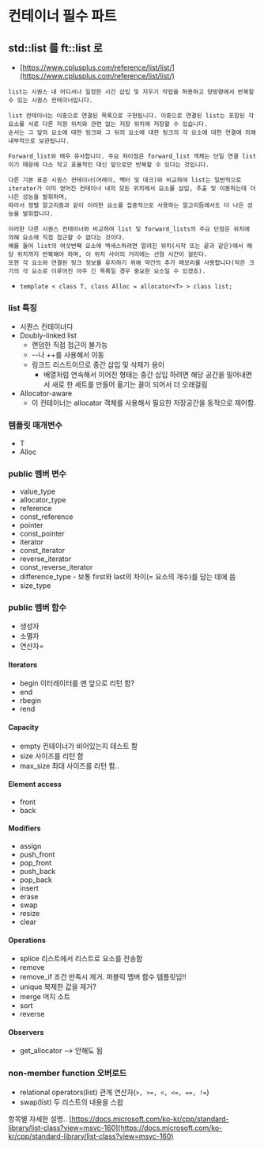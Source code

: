 # 컨테이너 필수 파트

## std::list 를 ft::list 로

- [https://www.cplusplus.com/reference/list/list/](https://www.cplusplus.com/reference/list/list/)
  
~~~
list는 시퀀스 내 어디서나 일정한 시간 삽입 및 지우기 작업을 허용하고 양방향에서 반복할 수 있는 시퀀스 컨테이너입니다.

list 컨테이너는 이중으로 연결된 목록으로 구현됩니다. 이중으로 연결된 list는 포함된 각 요소를 서로 다른 저장 위치와 관련 없는 저장 위치에 저장할 수 있습니다.
순서는 그 앞의 요소에 대한 링크와 그 뒤의 요소에 대한 링크의 각 요소에 대한 연결에 의해 내부적으로 보관됩니다.

Forward_list와 매우 유사합니다. 주요 차이점은 forward_list 객체는 단일 연결 list 이기 때문에 다소 작고 효율적인 대신 앞으로만 반복할 수 있다는 것입니다.

다른 기본 표준 시퀀스 컨테이너(어레이, 벡터 및 데크)와 비교하여 list는 일반적으로 iterator가 이미 얻어진 컨테이너 내의 모든 위치에서 요소를 삽입, 추출 및 이동하는데 더 나은 성능을 발휘하며,
따라서 정렬 알고리즘과 같이 이러한 요소를 집중적으로 사용하는 알고리듬에서도 더 나은 성능을 발휘합니다.

이러한 다른 시퀀스 컨테이너와 비교하여 list 및 forward_lists의 주요 단점은 위치에 의해 요소에 직접 접근할 수 없다는 것이다.
예를 들어 list의 여섯번째 요소에 액세스하려면 알려진 위치(시작 또는 끝과 같은)에서 해당 위치까지 반복해야 하며, 이 위치 사이의 거리에는 선형 시간이 걸린다.
또한 각 요소와 연결된 링크 정보를 유지하기 위해 약간의 추가 메모리를 사용합니다(작은 크기의 각 요소로 이루어진 아주 긴 목록일 경우 중요한 요소일 수 있겠죠).
~~~

- `template < class T, class Alloc = allocator<T> > class list;`

### list 특징

- 시퀀스 컨테이너다
- Doubly-linked list
  - 랜덤한 직접 접근이 불가능
  - --나 ++를 사용해서 이동
  - 링크드 리스트이므로 중간 삽입 및 삭제가 용이
    - 배열처럼 연속해서 이어진 형태는 중간 삽입 하려면 해당 공간을 밀어내면서 새로 한 세트를 만들어 옮기는 꼴이 되어서 더 오래걸림 
- Allocator-aware
  - 이 컨테이너는 allocator 객체를 사용해서 필요한 저장공간을 동적으로 제어함.

### 템플릿 매개변수
- T
- Alloc

### public 멤버 변수
- value_type
- allocator_type
- reference
- const_reference
- pointer
- const_pointer
- iterator
- const_iterator
- reverse_iterator
- const_reverse_iterator
- difference_type - 보통 first와 last의 차이(= 요소의 개수)를 담는 데에 씀
- size_type

### public 멤버 함수
- 생성자
- 소멸자
- 연산자=

#### Iterators

- begin 이터레이터를 맨 앞으로 리턴 함?
- end 
- rbegin
- rend

#### Capacity

- empty 컨테이너가 비어있는지 테스트 함
- size 사이즈를 리턴 함
- max_size 최대 사이즈를 리턴 함..

#### Element access

- front
- back

#### Modifiers
- assign
- push_front
- pop_front
- push_back
- pop_back
- insert
- erase
- swap
- resize
- clear

#### Operations
- splice 리스트에서 리스트로 요소를 전송함
- remove
- remove_if 조건 만족시 제거. 퍼블릭 멤버 함수 템플릿임!!
- unique 복제한 값을 제거?
- merge 머지 소트
- sort
- reverse

#### Observers
- get_allocator  --> 안해도 됨

### non-member function 오버로드

- relational operators(list) 관계 연산자(`>, >=, <, <=, ==, !=`)
- swap(list) 두 리스트의 내용을 스왑

항목별 자세한 설명.. [https://docs.microsoft.com/ko-kr/cpp/standard-library/list-class?view=msvc-160](https://docs.microsoft.com/ko-kr/cpp/standard-library/list-class?view=msvc-160)
